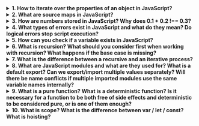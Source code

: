 <details>
  <summary><strong>1. How to iterate over the properties of an object in JavaScript?</strong></summary>
  
  <p>In JavaScript, you can iterate over the properties of an object using several methods, depending on whether you want to include inherited properties, enumerable properties, or only own properties. Here are the most common approaches:</p>

  <h4>1. <code>for...in</code> loop</h4>
  <p>This loop iterates over all enumerable properties of an object, including inherited ones. To exclude inherited properties, use <code>hasOwnProperty()</code>.</p>
  
  ```js
  const user = {
    name: "Iryna",
    age: 25
  };

  for (const key in user) {
    if (user.hasOwnProperty(key)) { // excludes inherited properties
      console.log(key, user[key]);
    }
  }
  ```

  <h4>2. <code>Object.keys()</code></h4>
  <p>Returns an array of the object's own enumerable property names (keys).</p>
  
  ```js
  const user = {
    name: "Iryna",
    age: 25
  };

  Object.keys(user).forEach(key => {
    console.log(key, user[key]);
  });
  ```

  <h4>3. <code>Object.values()</code></h4>
  <p>Returns an array of the object's own enumerable values.</p>
  
  ```js
  const user = {
    name: "Iryna",
    age: 25
  };

  Object.values(user).forEach(value => {
    console.log(value);
  });
  ```

  <h4>4. <code>Object.entries()</code></h4>
  <p>Returns an array of the object's own enumerable [key, value] pairs.</p>
  
  ```js
  const user = {
    name: "Iryna",
    age: 25
  };

  Object.entries(user).forEach(([key, value]) => {
    console.log(key, value);
  });
  ```

  <p><strong>Conclusion:</strong> Use <code>for...in</code> with <code>hasOwnProperty()</code> if you want to iterate over all enumerable properties but exclude inherited ones. Prefer <code>Object.keys()</code>, <code>Object.values()</code>, or <code>Object.entries()</code> for a more modern and cleaner approach when working with own properties only.</p>
</details>

<details>
  <summary><strong>2. What are source maps in JavaScript?</strong></summary>

  <p><strong>Source maps</strong> are files that map the transformed, compiled, or minified JavaScript code back to the original source code (like from TypeScript, SCSS, or ES6+ code). This is especially helpful when debugging in the browser, as it allows developers to see the original code instead of the transformed output.</p>

  <h4>Why source maps are important:</h4>
  <ul>
    <li>Modern web development often involves code compilation (e.g., TypeScript to JavaScript, or bundling with Webpack).</li>
    <li>Browsers run the compiled code, but as a developer, you want to debug the original code you wrote.</li>
    <li>Source maps bridge the gap, enabling you to debug as if you were working with your original files.</li>
  </ul>

  <h4>How it works:</h4>
  <p>When you build your project, a source map file is generated (e.g., <code>app.js.map</code>). This file contains mappings between your minified/compiled code and the original source files.</p>

  <p>A comment like the one below is typically added to the end of your compiled JavaScript file to link to the source map:</p>

  ```js
  //# sourceMappingURL=app.js.map
  ```

  <p>When DevTools detects this comment and finds the corresponding source map file, it loads the original source code in the debugger.</p>

  <h4>Example with TypeScript:</h4>

  TypeScript config (<code>tsconfig.json</code>):
  ```json
  {
    "compilerOptions": {
      "sourceMap": true
    }
  }
  ```
  <p>This setting tells the TypeScript compiler to generate <code>.map</code> files alongside the compiled JavaScript files.</p>

  <h4>Key points:</h4>
  <ul>
    <li>Source maps are not needed for the app to run — they're only for development/debugging.</li>
    <li>You can (and should) exclude them from production builds for performance and security.</li>
    <li>They improve the developer experience significantly.</li>
  </ul>

  <p><strong>Conclusion:</strong> Source maps make debugging easier by allowing you to view and debug your original source code in the browser, even after it's been compiled or minified.</p>
</details>

<details>
  <summary><strong>3. How are numbers stored in JavaScript? Why does 0.1 + 0.2 !== 0.3?</strong></summary>

  <h4>How numbers are stored:</h4>
  <p>In JavaScript, all numbers (both integers and floating-point) are stored using the <strong>IEEE 754 double-precision 64-bit floating-point format</strong>. This format is binary-based and has limited precision (about 15–17 decimal digits).</p>

  <h4>Why 0.1 + 0.2 !== 0.3?</h4>
  <p>Some decimal numbers like <code>0.1</code> and <code>0.2</code> cannot be represented exactly in binary. When these numbers are stored in memory, the nearest possible binary approximation is used.</p>

  <p>This leads to small rounding errors when performing arithmetic with these values. For example:</p>

  ```js
  console.log(0.1 + 0.2); // 0.30000000000000004
  console.log(0.1 + 0.2 === 0.3); // false
  ```

  <h4>What's really happening:</h4>
  <ul>
    <li><code>0.1</code> becomes something like <code>0.10000000000000000555...</code></li>
    <li><code>0.2</code> becomes something like <code>0.20000000000000001110...</code></li>
    <li>Their sum is slightly more than <code>0.3</code>, so strict comparison fails</li>
  </ul>

  <h4>How to compare floats safely:</h4>
  <p>Instead of using <code>===</code>, compare the difference between the numbers with a small threshold (called "epsilon"):</p>

  ```js
  function isApproximatelyEqual(a, b) {
    return Math.abs(a - b) < Number.EPSILON;
  }

  console.log(isApproximatelyEqual(0.1 + 0.2, 0.3)); // true
  ```

  <h4>Key point:</h4>
  <p>This isn't a bug in JavaScript — it's a limitation of binary floating-point arithmetic that affects all programming languages using IEEE 754 format.</p>

  <p><strong>Conclusion:</strong> JavaScript uses binary floating-point arithmetic, which can't represent some decimal fractions exactly. This leads to small rounding errors like <code>0.1 + 0.2 !== 0.3</code>. Always be cautious with floating-point comparisons and use a tolerance when checking for equality.</p>
</details>

<details>
  <summary><strong>4. What types of errors exist in JavaScript and what do they mean? Do logical errors stop script execution?</strong></summary>

### JavaScript Error Types

JavaScript errors can be categorized into three main types:

1. **Syntax Errors**

   * These occur when code breaks the syntax rules of the language.
   * **Example:** Missing a closing brace or parenthesis.

   ```js
   if (true {
     console.log('Missing closing parenthesis');
   }
   ```

   **Result:** Script stops immediately at the error.

2. **Runtime Errors** (also called Exceptions)

   * These happen during code execution, after the script has passed syntax checking.
   * Examples include trying to access an undefined variable or calling a method on `undefined`.

   ```js
   const user = undefined;
   console.log(user.name); // TypeError: Cannot read property 'name' of undefined
   ```

   **Result:** Script execution is halted at the error line.

3. **Logical Errors**

   * The code runs without crashing, but the result is incorrect due to a mistake in logic.
   * These are the hardest to catch because there’s no visible error message.

   ```js
   const discount = price * 1.2; // Should be * 0.8 to apply 20% discount
   ```

   **Result:** Script runs successfully, but behavior is wrong.
   **Logical errors do NOT stop execution.**

---

### Summary

* **Syntax Errors:** Stop execution immediately.
* **Runtime Errors:** Stop execution where they occur unless caught with `try...catch`.
* **Logical Errors:** Do *not* stop script execution, but lead to incorrect results.

---

**Conclusion:**
Logical errors do *not* throw exceptions and don’t halt the script, but can silently break functionality.
Understanding the different types of errors helps you debug more effectively and write more reliable code.

</details>

<details>
  <summary><strong>5. How can you check if a variable exists in JavaScript?</strong></summary>

  <p>Checking whether a variable exists in JavaScript depends on how the variable is declared and in what context you’re performing the check. Here are the most common and safe methods:</p>

  <h4>1. Using <code>typeof</code> (Safe for undeclared variables)</h4>
  <p>This is the safest way because <code>typeof</code> does not throw an error even if the variable is not declared.</p>

  ```js
  if (typeof myVar !== 'undefined') {
    console.log('myVar exists');
  }
  ```

  <strong>Use this</strong> when you’re not sure whether a variable has ever been declared.

  <h4>2. Using <code>window</code> (for global variables in browsers)</h4>
  <p>In browsers, global variables are properties of the <code>window</code> object. You can check existence like this:</p>

  ```js
  if ('myVar' in window) {
    console.log('myVar exists');
  }
  ```

  <strong>Note:</strong> This only works for global scope variables.

  <h4>3. Checking for <code>null</code> or <code>undefined</code></h4>
  <p>If the variable is declared but may be undefined or null:</p>

  ```js
  if (myVar != null) {
    console.log('myVar is not null or undefined');
  }
  ```

  <strong>Note:</strong> This assumes the variable is already declared — otherwise it will throw a ReferenceError.

  <h4>4. Optional chaining (for object properties)</h4>
  ```js
  if (user?.name) {
    console.log('user.name exists');
  }
  ```

  <p>Good for avoiding errors when accessing nested object properties that might be undefined.</p>

  <h4>⚠️ Common Mistake:</h4>
  <p>Trying to access an undeclared variable directly throws a <code>ReferenceError</code>:</p>

  ```js
  if (myVar) { // ❌ ReferenceError if myVar is not declared
    ...
  }
  ```

  <h4>Summary:</h4>
  <ul>
    <li>Use <code>typeof variable !== 'undefined'</code> to safely check undeclared variables.</li>
    <li>Use <code>'varName' in window</code> to check global variables in browsers.</li>
    <li>Use optional chaining <code>?.</code> for safe nested property access.</li>
    <li>Do <strong>not</strong> directly check undeclared variables without <code>typeof</code>.</li>
  </ul>
</details>

<details>
  <summary><strong>6. What is recursion? What should you consider first when working with recursion? What happens if the base case is missing?</strong></summary>

  <h4>What is recursion?</h4>
  <p>Recursion is a programming technique in which a function calls itself in order to solve a problem. It breaks the problem into smaller sub-problems of the same type until it reaches a condition where no further recursion is needed. This condition is called the <strong>base case</strong>.</p>

  <h4>What should you consider first when working with recursion?</h4>
  <ul>
    <li><strong>Base case (termination condition):</strong> Always define a clear base case that stops the recursion. Without it, the function will call itself forever.</li>
    <li><strong>Progress towards the base case:</strong> Each recursive call should bring the problem closer to the base case. Otherwise, the function will never stop.</li>
    <li><strong>Stack size:</strong> Each recursive call adds a new frame to the call stack. Deep or infinite recursion can cause a <code>RangeError</code> due to stack overflow.</li>
  </ul>

  <h4>What happens if the base case is missing?</h4>
  <p>If there's no base case, or it is incorrectly implemented, the recursive function will keep calling itself endlessly. This leads to a <strong>stack overflow error</strong>:</p>

  ```js
  function infiniteRecursion() {
    return infiniteRecursion(); // No base case
  }
  infiniteRecursion(); // ❌ RangeError: Maximum call stack size exceeded
  ```

  <h4>Correct example with a base case:</h4>

  ```js
  function factorial(n) {
    if (n === 0) return 1; // ✅ base case
    return n * factorial(n - 1); // recursive step
  }

  console.log(factorial(5)); // 120
  ```

  <h4>Summary:</h4>
  <ul>
    <li>Recursion = a function calling itself.</li>
    <li>Always define a base case to avoid infinite loops.</li>
    <li>Ensure each call moves toward the base case.</li>
    <li>Use recursion only when it makes the logic clearer or simpler (e.g., tree traversal, factorial, Fibonacci).</li>
  </ul>
</details>

<details>
  <summary><strong>7. What is the difference between a recursive and an iterative process?</strong></summary>

  <h4>Recursive process:</h4>
  <p>A recursive process is one where a function solves a problem by calling itself with a smaller input. The function keeps calling itself until it reaches a base case that stops the recursion.</p>

  <h4>Example of recursion:</h4>

  ```js
  function factorial(n) {
    if (n === 0) return 1; // base case
    return n * factorial(n - 1); // recursive step
  }

  console.log(factorial(5)); // 120
  ```

  <ul>
    <li>Uses the call stack to keep track of function calls.</li>
    <li>Each call adds a new frame to the stack.</li>
    <li>Can lead to a stack overflow if the recursion is too deep.</li>
    <li>Often more elegant and readable for problems with hierarchical or nested structure (e.g., tree traversal).</li>
  </ul>

  <h4>Iterative process:</h4>
  <p>An iterative process solves a problem using loops (<code>for</code>, <code>while</code>) instead of calling itself.</p>

  <h4>Example of iteration:</h4>

  ```js
  function factorial(n) {
    let result = 1;
    for (let i = 1; i <= n; i++) {
      result *= i;
    }
    return result;
  }

  console.log(factorial(5)); // 120
  ```

  <ul>
    <li>Uses a loop and a mutable variable to accumulate results.</li>
    <li>Does not add extra frames to the call stack.</li>
    <li>More memory-efficient for large inputs.</li>
    <li>May be more verbose but often faster in practice.</li>
  </ul>

  <h4>Comparison summary:</h4>
  <table>
    <thead>
      <tr><th>Aspect</th><th>Recursive</th><th>Iterative</th></tr>
    </thead>
    <tbody>
      <tr><td>Performance</td><td>Slower due to stack usage</td><td>Faster, uses simple loops</td></tr>
      <tr><td>Memory</td><td>Uses more memory (call stack)</td><td>More efficient</td></tr>
      <tr><td>Readability</td><td>More elegant for some problems</td><td>May be longer</td></tr>
      <tr><td>Risk</td><td>Stack overflow if base case is missing</td><td>Less risk of overflow</td></tr>
    </tbody>
  </table>

  <h4>Conclusion:</h4>
  <p>Recursion is often clearer for problems that are naturally recursive (e.g., tree or graph traversal), while iteration is preferred for performance-sensitive tasks. Always make sure a recursive solution has a valid base case to prevent infinite loops.</p>
</details>

<details>
  <summary><strong>8. What are JavaScript modules and what are they used for? What is a default export? Can we export/import multiple values separately? Will there be name conflicts if multiple imported modules use the same variable names internally?</strong></summary>

  <h4>What are modules in JS?</h4>
  <p>Modules in JavaScript allow developers to split code into separate files, each containing specific functionality. This makes code easier to maintain, reuse, and test. JavaScript modules are supported natively in modern browsers and also used in Node.js with slightly different syntax.</p>

  <h4>Why modules are needed:</h4>
  <ul>
    <li>Encapsulation: Keeps variables and functions scoped to their file unless explicitly exported.</li>
    <li>Reusability: Allows sharing functionality across files.</li>
    <li>Maintainability: Organizing code into modules improves clarity and debugging.</li>
  </ul>

  <h4>Default export:</h4>
  <p>You can export a single default value from a module. It can be a function, class, object, etc.</p>

  ```js
  // math.js
  export default function add(a, b) {
    return a + b;
  }

  // usage
  import add from './math.js';
  console.log(add(2, 3)); // 5
  ```

  <h4>Named exports (multiple exports):</h4>
  <p>You can export multiple variables or functions by name.</p>

  ```js
  // utils.js
  export const PI = 3.14;
  export function multiply(a, b) {
    return a * b;
  }

  // usage
  import { PI, multiply } from './utils.js';
  console.log(PI); // 3.14
  console.log(multiply(2, 4)); // 8
  ```

  <h4>Can we import both default and named exports?</h4>
  <p>Yes, you can import both in the same statement:</p>

  ```js
  import defaultFunc, { namedFunc1, namedFunc2 } from './module.js';
  ```

  <h4>Name conflicts:</h4>
  <p>No, there will be no name conflicts from different modules having the same variable or function names internally. This is because the scope of those names is local to the module.</p>

  ```js
  // moduleA.js
  const secret = 'A';
  export const getSecret = () => secret;

  // moduleB.js
  const secret = 'B';
  export const getSecret = () => secret;

  // main.js
  import { getSecret as getASecret } from './moduleA.js';
  import { getSecret as getBSecret } from './moduleB.js';

  console.log(getASecret()); // 'A'
  console.log(getBSecret()); // 'B'
  ```

  <h4>Conclusion:</h4>
  <p>Modules allow splitting code into smaller, reusable parts. Use default exports for a single main value and named exports for multiple values. Name conflicts do not occur because each module has its own scope.</p>
</details>

<details>
  <summary><strong>9. What is a pure function? What is a deterministic function? Is it necessary for a function to be both free of side effects and deterministic to be considered pure, or is one of them enough?</strong></summary>

  <h4>What is a pure function?</h4>
  <p>A <strong>pure function</strong> is a function that satisfies two main conditions:</p>
  <ul>
    <li><strong>No side effects</strong>: It does not modify anything outside of its scope (no changing global variables, no DOM manipulation, no API calls, etc.).</li>
    <li><strong>Deterministic</strong>: Given the same input, it always returns the same output.</li>
  </ul>

  ```js
  // Pure function
  function square(x) {
    return x * x;
  }

  // Not pure: modifies external variable
  let counter = 0;
  function increment() {
    counter++;
  }

  // Not pure: non-deterministic (depends on external state)
  function getRandomNumber() {
    return Math.random();
  }
  ```

  <h4>What is a deterministic function?</h4>
  <p>A <strong>deterministic function</strong> is a function that produces the same result for the same input every time you call it.</p>

  ```js
  function add(a, b) {
    return a + b; // always the same output for same inputs
  }

  function getTimeBasedGreeting() {
    return new Date().getHours() < 12 ? 'Good morning' : 'Good evening';
    // not deterministic
  }
  ```

  <h4>Do both conditions need to be met for a function to be pure?</h4>
  <p>Yes, a function must be both <strong>deterministic</strong> <em>and</em> <strong>have no side effects</strong> to be considered <strong>pure</strong>.</p>

  <ul>
    <li>If a function has no side effects but is not deterministic — it's not pure.</li>
    <li>If a function is deterministic but causes side effects — it's not pure either.</li>
  </ul>

  <h4>Why are pure functions important?</h4>
  <ul>
    <li>Easier to test and debug.</li>
    <li>Predictable behavior.</li>
    <li>Useful in functional programming and when using React hooks like <code>useMemo</code> and <code>useCallback</code>.</li>
  </ul>

  <h4>Conclusion:</h4>
  <p>A pure function must <strong>not produce side effects</strong> and must be <strong>deterministic</strong>. Both conditions are essential for a function to be considered truly pure.</p>
</details>

<details>
  <summary><strong>10. What is scope? What is the difference between var / let / const? What is hoisting?</strong></summary>

  <h4>What is scope?</h4>
  <p><strong>Scope</strong> determines the visibility and accessibility of variables in different parts of your code.</p>
  <ul>
    <li><strong>Global Scope:</strong> Accessible everywhere in the code.</li>
    <li><strong>Function Scope:</strong> Created with <code>var</code>. Only accessible inside the function where it's declared.</li>
    <li><strong>Block Scope:</strong> Created with <code>let</code> and <code>const</code>. Only accessible inside the block (like <code>if</code>, <code>for</code>, or <code>{}</code>).</li>
  </ul>

  ```js
  if (true) {
    var a = 1;
    let b = 2;
    const c = 3;
  }
  console.log(a); // 1
  console.log(b); // ReferenceError
  console.log(c); // ReferenceError
  ```

  <h4>Difference between var, let, and const</h4>
  <ul>
    <li><strong>var</strong>:
      <ul>
        <li>Function-scoped</li>
        <li>Can be re-declared and updated</li>
        <li>Hoisted (initialized as <code>undefined</code>)</li>
      </ul>
    </li>
    <li><strong>let</strong>:
      <ul>
        <li>Block-scoped</li>
        <li>Can be updated but not re-declared in the same scope</li>
        <li>Hoisted but not initialized (temporal dead zone)</li>
      </ul>
    </li>
    <li><strong>const</strong>:
      <ul>
        <li>Block-scoped</li>
        <li>Cannot be updated or re-declared</li>
        <li>Must be initialized at the time of declaration</li>
      </ul>
    </li>
  </ul>

  ```js
  function example() {
    console.log(x); // undefined due to var hoisting
    var x = 5;

    // console.log(y); // ReferenceError due to TDZ
    let y = 10;
  }
  ```

  <h4>What is hoisting?</h4>
  <p><strong>Hoisting</strong> is JavaScript's behavior of moving declarations to the top of the current scope before code execution.</p>
  <ul>
    <li><code>var</code> declarations are hoisted and initialized with <code>undefined</code>.</li>
    <li><code>let</code> and <code>const</code> declarations are hoisted but not initialized. Accessing them before declaration causes a <strong>ReferenceError</strong>.</li>
    <li>Function declarations are hoisted entirely (definition + body).</li>
  </ul>

  ```js
  greet(); // "Hello!"
  function greet() {
    console.log("Hello!");
  }
  ```

  <h4>Conclusion:</h4>
  <p>Understanding scope and hoisting helps avoid unexpected behaviors and bugs. Prefer <code>let</code> and <code>const</code> over <code>var</code> for safer, clearer code.</p>
</details>
